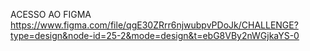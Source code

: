 ACESSO AO FIGMA https://www.figma.com/file/qgE30ZRrr6njwubpvPDoJk/CHALLENGE?type=design&node-id=25-2&mode=design&t=ebG8VBy2nWGjkaYS-0
